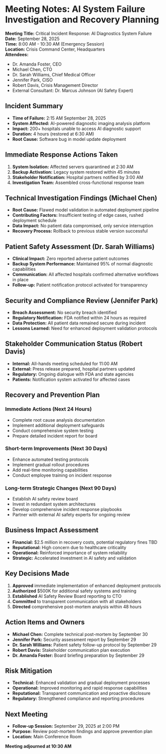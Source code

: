 # Meeting Notes: AI System Failure Investigation and Recovery Planning

**Meeting Title:** Critical Incident Response: AI Diagnostics System Failure  
**Date:** September 28, 2025  
**Time:** 8:00 AM - 10:30 AM (Emergency Session)  
**Location:** Crisis Command Center, Headquarters  
**Attendees:**  
- Dr. Amanda Foster, CEO  
- Michael Chen, CTO  
- Dr. Sarah Williams, Chief Medical Officer  
- Jennifer Park, CISO  
- Robert Davis, Crisis Management Director  
- External Consultant: Dr. Marcus Johnson (AI Safety Expert)  

## Incident Summary
- **Time of Failure:** 2:15 AM September 28, 2025
- **System Affected:** AI-powered diagnostic imaging analysis platform
- **Impact:** 200+ hospitals unable to access AI diagnostic support
- **Duration:** 4 hours (restored at 6:30 AM)
- **Root Cause:** Software bug in model update deployment

## Immediate Response Actions Taken
1. **System Isolation:** Affected servers quarantined at 2:30 AM
2. **Backup Activation:** Legacy system restored within 45 minutes
3. **Stakeholder Notification:** Hospital partners notified by 3:00 AM
4. **Investigation Team:** Assembled cross-functional response team

## Technical Investigation Findings (Michael Chen)
- **Root Cause:** Flawed model validation in automated deployment pipeline
- **Contributing Factors:** Insufficient testing of edge cases, rushed deployment schedule
- **Data Impact:** No patient data compromised, only service interruption
- **Recovery Process:** Rollback to previous stable version successful

## Patient Safety Assessment (Dr. Sarah Williams)
- **Clinical Impact:** Zero reported adverse patient outcomes
- **Backup System Performance:** Maintained 95% of normal diagnostic capabilities
- **Communication:** All affected hospitals confirmed alternative workflows in place
- **Follow-up:** Patient notification protocol activated for transparency

## Security and Compliance Review (Jennifer Park)
- **Breach Assessment:** No security breach identified
- **Regulatory Notification:** FDA notified within 24 hours as required
- **Data Protection:** All patient data remained secure during incident
- **Lessons Learned:** Need for enhanced deployment validation protocols

## Stakeholder Communication Status (Robert Davis)
- **Internal:** All-hands meeting scheduled for 11:00 AM
- **External:** Press release prepared, hospital partners updated
- **Regulatory:** Ongoing dialogue with FDA and state agencies
- **Patients:** Notification system activated for affected cases

## Recovery and Prevention Plan
### Immediate Actions (Next 24 Hours)
- Complete root cause analysis documentation
- Implement additional deployment safeguards
- Conduct comprehensive system testing
- Prepare detailed incident report for board

### Short-term Improvements (Next 30 Days)
- Enhance automated testing protocols
- Implement gradual rollout procedures
- Add real-time monitoring capabilities
- Conduct employee training on incident response

### Long-term Strategic Changes (Next 90 Days)
- Establish AI safety review board
- Invest in redundant system architectures
- Develop comprehensive incident response playbooks
- Partner with external AI safety experts for ongoing review

## Business Impact Assessment
- **Financial:** $2.5 million in recovery costs, potential regulatory fines TBD
- **Reputational:** High concern due to healthcare criticality
- **Operational:** Reinforced importance of system reliability
- **Strategic:** Accelerated investment in AI safety and validation

## Key Decisions Made
1. **Approved** immediate implementation of enhanced deployment protocols
2. **Authorized** $500K for additional safety systems and training
3. **Established** AI Safety Review Board reporting to CTO
4. **Committed** to transparent communication with all stakeholders
5. **Directed** comprehensive post-mortem analysis within 48 hours

## Action Items and Owners
- **Michael Chen:** Complete technical post-mortem by September 30
- **Jennifer Park:** Security assessment report by September 29
- **Dr. Sarah Williams:** Patient safety follow-up protocol by September 29
- **Robert Davis:** Stakeholder communication plan execution
- **Dr. Amanda Foster:** Board briefing preparation by September 29

## Risk Mitigation
- **Technical:** Enhanced validation and gradual deployment processes
- **Operational:** Improved monitoring and rapid response capabilities
- **Reputational:** Transparent communication and proactive disclosure
- **Regulatory:** Strengthened compliance and reporting procedures

## Next Meeting
- **Follow-up Session:** September 29, 2025 at 2:00 PM
- **Purpose:** Review post-mortem findings and approve prevention plan
- **Location:** Main Conference Room

**Meeting adjourned at 10:30 AM**